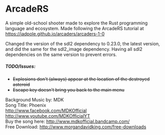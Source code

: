 # ArcadeRS

A simple old-school shooter made to explore the Rust programming language and ecosystem.
Made following the ArcadeRS tutorial at https://jadpole.github.io/arcaders/arcaders-1-0

Changed the version of the sdl2 dependency to 0.23.0, the latest version, and did the same for the sdl2_image dependency.
Having all sdl2 dependencies on the same version to prevent errors. 

##### TODO/Issues:
* ~~Explosions don't (always) appear at the location of the destroyed asteroid~~
* ~~Escape key doesn't bring you back to the main menu~~

Background Music by: MDK<br/>
Song Title: Phoenix<br/>
http://www.facebook.com/MDKOfficial<br/>
http://www.youtube.com/MDKOfficialYT<br/>
Buy the song here: http://www.mdkofficial.bandcamp.com/<br/>
Free Download: http://www.morgandavidking.com/free-downloads<br/>
